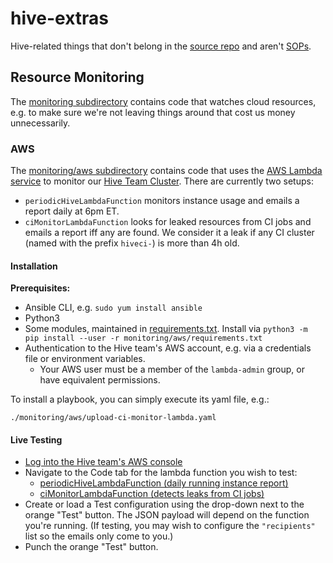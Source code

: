 # hive-extras

Hive-related things that don't belong in the [source repo](https://github.com/openshift/hive)
and aren't [SOPs](https://github.com/openshift/hive-sops).

## Resource Monitoring
The [monitoring subdirectory](monitoring) contains code that watches cloud resources, e.g. to make
sure we're not leaving things around that cost us money unnecessarily.

### AWS

The [monitoring/aws subdirectory](monitoring/aws) contains code that uses the
[AWS Lambda service](https://aws.amazon.com/lambda/) to monitor our
[Hive Team Cluster](https://github.com/openshift-hive/hive-team).
There are currently two setups:

- `periodicHiveLambdaFunction` monitors instance usage and emails a report daily at 6pm ET.
- `ciMonitorLambdaFunction` looks for leaked resources from CI jobs and emails a report iff any are found.
  We consider it a leak if any CI cluster (named with the prefix `hiveci-`) is more than 4h old.

<!-- TODO: More explanation might be appropriate. Which files relate to which functions, how to set up *policys, generally how things are plumbed. -->

#### Installation

**Prerequisites:**
- Ansible CLI, e.g. `sudo yum install ansible`
- Python3
- Some modules, maintained in [requirements.txt](monitoring/aws/requirements.txt).
  Install via `python3 -m pip install --user -r monitoring/aws/requirements.txt`
- Authentication to the Hive team's AWS account, e.g. via a credentials file or environment variables.
  - Your AWS user must be a member of the `lambda-admin` group, or have equivalent permissions.

To install a playbook, you can simply execute its yaml file, e.g.:

```
./monitoring/aws/upload-ci-monitor-lambda.yaml
```

#### Live Testing

- [Log into the Hive team's AWS console](https://openshift-cluster-operator.signin.aws.amazon.com/console)
- Navigate to the Code tab for the lambda function you wish to test:
  - [periodicHiveLambdaFunction (daily running instance report)](https://console.aws.amazon.com/lambda/home?region=us-east-1#/functions/periodicHiveLambdaFunction?tab=code)
  - [ciMonitorLambdaFunction (detects leaks from CI jobs)](https://console.aws.amazon.com/lambda/home?region=us-east-1#/functions/ciMonitorLambdaFunction?tab=code)
- Create or load a Test configuration using the drop-down next to the orange "Test" button.
  The JSON payload will depend on the function you're running.
  (If testing, you may wish to configure the `"recipients"` list so the emails only come to you.)
- Punch the orange "Test" button.
